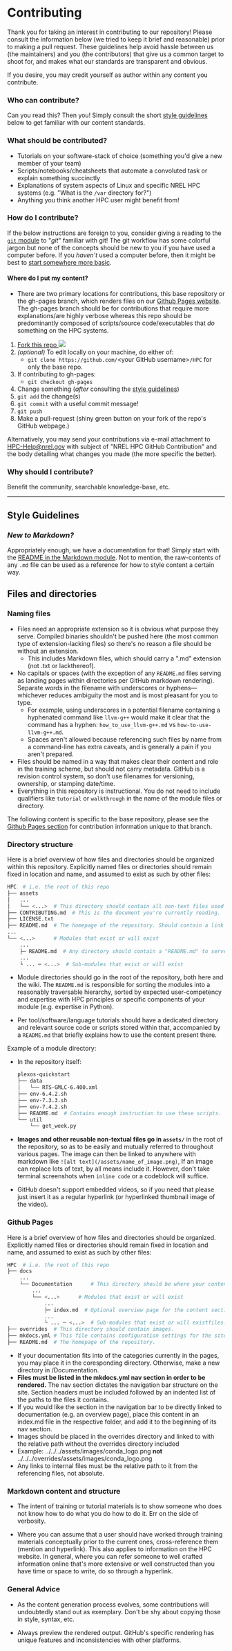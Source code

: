 # Contributing

Thank you for taking an interest in contributing to our repository! Please consult the information below (we tried to keep it brief and reasonable) prior to making a pull request. These guidelines help avoid hassle between us (the maintainers) and you (the contributors) that give us a common target to shoot for, and makes what our standards are transparent and obvious.

If you desire, you may credit yourself as author within any content you contribute.

### Who can contribute?
Can you read this? Then you! Simply consult the short [style guidelines](#style-guidelines) below to get familiar with our content standards.

### What should be contributed?
* Tutorials on your software-stack of choice (something you'd give a new member of your team)
* Scripts/notebooks/cheatsheets that automate a convoluted task or explain something succinctly
* Explanations of system aspects of Linux and specific NREL HPC systems (e.g. "What is the `/var` directory for?")
* Anything you think another HPC user might benefit from!

### How do I contribute?

If the below instructions are foreign to you, consider giving a reading to the [`git` module](/general/beginner/git/README.md) to "*git*" familiar with git! The git workflow has some colorful jargon but none of the concepts should be new to you if you have used a computer before. If you *haven't* used a computer before, then it might be best to [start somewhere more basic](https://www.pcworld.com/article/2918397/how-to-get-started-with-linux-a-beginners-guide.html).

#### Where do I put my content? 
* There are two primary locations for contributions, this base repository or the gh-pages branch, which renders files on our [Github Pages website](https://nrel.github.io/HPC/). The gh-pages branch should be for contributions that require more explanations/are highly verbose whereas this repo should be predominantly composed of scripts/source code/executables that _do_ something on the HPC systems. 

1. <a href="https://github.com/NREL/HPC/fork">Fork this repo <img src="https://img.shields.io/github/forks/NREL/HPC.svg?style=social"></a> 
2. _(optional)_ To edit locally on your machine, do either of:
   * `git clone https://github.com/`\<your GitHub username\>`/HPC` for only the base repo.
3. If contributing to gh-pages:
   * `git checkout gh-pages`
5. Change something (_after_ consulting the [style guidelines](#style-guidelines))
6. `git add` the change(s)
7. `git commit` with a useful commit message!
8. `git push`
9. Make a pull-request (shiny green button on your fork of the repo's GitHub webpage.)

Alternatively, you may send your contributions via e-mail attachment to HPC-Help@nrel.gov with subject of "NREL HPC GitHub Contribution" and the body detailing what changes you made (the more specific the better).

### Why should I contribute?
Benefit the community, searchable knowledge-base, etc. 

---

## Style Guidelines

### ***New to Markdown?***
Appropriately enough, we have a documentation for that! Simply start with the [README in the Markdown module](/general/beginner/markdown/README.md). Not to mention, the raw-contents of any `.md` file can be used as a reference for how to style content a certain way.



## Files and directories

### Naming files
* Files need an appropriate extension so it is obvious what purpose they serve. Compiled binaries shouldn't be pushed here (the most common type of extension-lacking files) so there's no reason a file should be without an extension.
  * This includes Markdown files, which should carry a ".md" extension (not .txt or lackthereof).
* No capitals or spaces (with the exception of any `README.md` files serving as landing pages within directories per GitHub markdown rendering). Separate words in the filename with underscores or hyphens&mdash;whichever reduces ambiguity the most and is most pleasant for you to type.
  * For example, using underscores in a potential filename containing a hyphenated command like `llvm-g++` would make it clear that the command has a hyphen: `how_to_use_llvm-g++.md` vs `how-to-use-llvm-g++.md`. 
  * Spaces aren't allowed because referencing such files by name from a command-line has extra caveats, and is generally a pain if you aren't prepared.
* Files should be named in a way that makes clear their content and role in the training scheme, but should not carry metadata. GitHub is a revision control system, so don't use filenames for versioning, ownership, or stamping date/time.
* Everything in this repository is instructional. You do not need to include qualifiers like `tutorial` or `walkthrough` in the name of the module files or directory. 

The following content is specific to the base repository, please see the [Github Pages section](#github-pages) for contribution information unique to that branch.

### Directory structure 

Here is a brief overview of how files and directories should be organized within this repository. Explicitly named files or directories should remain fixed in location and name, and assumed to exist as such by other files:

```bash 
HPC  # i.e. the root of this repo
├── assets
│   ...
│   └── <...>  # This directory should contain all non-text files used within other markdown files.
├── CONTRIBUTING.md  # This is the document you're currently reading.
├── LICENSE.txt
├── README.md  # The homepage of the repository. Should contain a link to each module's README.
...
└── <...>      # Modules that exist or will exist
    ...
    ├─ README.md  # Any directory should contain a "README.md" to serve as the landing page.
    ...
    └ ... ─ <...>  # Sub-modules that exist or will exist
```

* Module directories should go in the root of the repository, both here and the wiki. The `README.md` is responsible for sorting the modules into a reasonably traversable hierarchy, sorted by expected user-competency and expertise with HPC principles or specific components of your module (e.g. expertise in Python).

* Per tool/software/language tutorials should have a dedicated directory and relevant source code or scripts stored within that, accompanied by a `README.md` that briefly explains how to use the content present there.

Example of a module directory:
  * In the repository itself:
    ```bash 
    plexos-quickstart
    ├── data
    │   └── RTS-GMLC-6.400.xml
    ├── env-6.4.2.sh
    ├── env-7.3.3.sh
    ├── env-7.4.2.sh
    ├── README.md  # Contains enough instruction to use these scripts. Links to the wiki for extra info.
    └── util
        └── get_week.py
    ```
* **Images and other reusable non-textual files go in `assets/`** in the root of the repository, so as to be easily and mutually referred to throughout various pages. The image can then be linked to anywhere with markdown like `![alt text](/assets/name_of_image.png)`, If an image can replace lots of text, by all means include it. However, don't take terminal screenshots when `inline code` or a codeblock will suffice.
  
*  GitHub doesn't support embedded videos, so if you need that please just insert it as a regular hyperlink (or hyperlinked thumbnail image of the video). 

### Github Pages

Here is a brief overview of how files and directories should be organized. Explicitly named files or directories should remain fixed in location and name, and assumed to exist as such by other files:

```bash 
HPC  # i.e. the root of this repo
├── docs
    ...
    └── Documentation      # This directory should be where your content goes. 
        ...
        └── <...>      # Modules that exist or will exist
            ...
            ├─ index.md  # Optional overview page for the content section.
            ...
            └ ... ─ <...>  # Sub-modules that exist or will existfiles.
├── overrides  # This directory should contain images.
├── mkdocs.yml # This file contains configuration settings for the site.
├── README.md  # The homepage of the repository.
```
* If your documentation fits into of the categories currently in the pages, you may place it in the coresponding directory. Otherwise, make a new directory in /Documentation. 
* **Files must be listed in the mkdocs.yml nav section in order to be rendered.** The nav section dictates the navigation bar structure on the site. Section headers must be included followed by an indented list of the paths to the files it contains. 
* If you would like the section in the navigation bar to be directly linked to documentation (e.g. an overview page), place this content in an index.md file in the respective folder, and add it to the beginning of its nav section. 
* Images should be placed in the overrides directory and linked to with the relative path without the overrides directory included
*  Example: ../../../assets/images/conda_logo.png **not** ../../../overrides/assets/images/conda_logo.png
*  Any links to internal files must be the relative path to it from the referencing files, not absolute. 

### Markdown content and structure
* The intent of training or tutorial materials is to show someone who does not know how to do what you do how to do it. Err on the side of verbosity.

* Where you can assume that a user should have worked through training materials conceptually prior to the current ones, cross-reference them (mention and hyperlink). This also applies to information on the HPC website. In general, where you can refer someone to well crafted information online that's more extensive or well constructed than you have time or space to write, do so through a hyperlink.

### General Advice

* As the content generation process evolves, some contributions will undoubtedly stand out as exemplary. Don't be shy about copying those in style, syntax, etc.

* Always preview the rendered output. GitHub's specific rendering has unique features and inconsistencies with other platforms.
